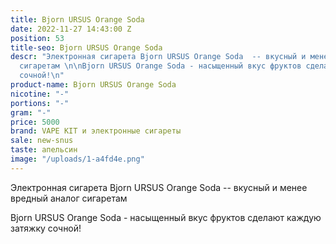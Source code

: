 ```yaml
---
title: Bjorn URSUS Orange Soda
date: 2022-11-27 14:43:00 Z
position: 53
title-seo: Bjorn URSUS Orange Soda
descr: "Электронная сигарета Bjorn URSUS Orange Soda  -- вкусный и менее вредный аналог
  сигаретам \n\nBjorn URSUS Orange Soda - насыщенный вкус фруктов сделают каждую затяжку
  сочной!\n"
product-name: Bjorn URSUS Orange Soda
nicotine: "-"
portions: "-"
gram: "-"
price: 5000
brand: VAPE KIT и электронные сигареты
sale: new-snus
taste: апельсин
image: "/uploads/1-a4fd4e.png"
---
```


Электронная сигарета Bjorn URSUS Orange Soda  -- вкусный и менее вредный аналог сигаретам 

Bjorn URSUS Orange Soda - насыщенный вкус фруктов сделают каждую затяжку сочной!
